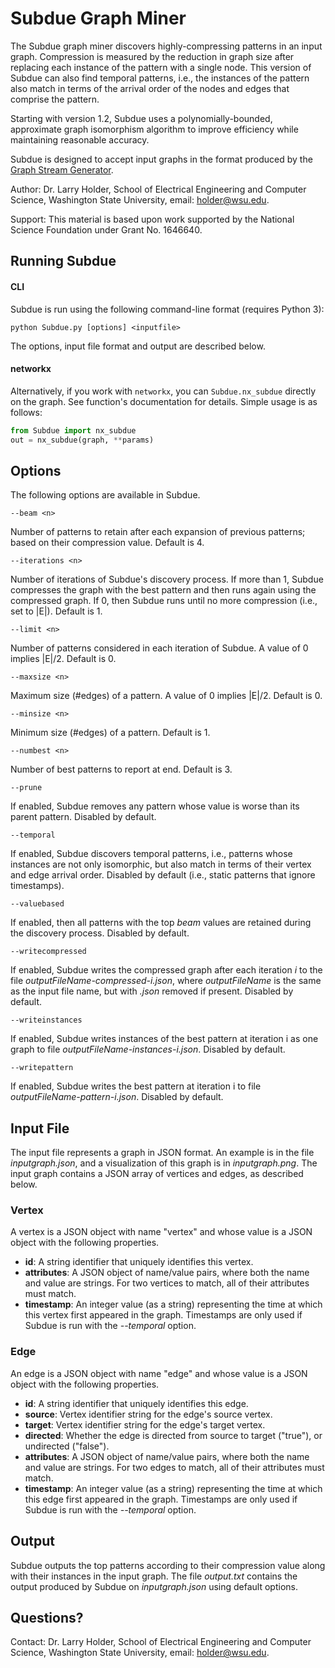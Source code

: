 # Subdue Graph Miner

The Subdue graph miner discovers highly-compressing patterns in an input graph.  Compression is measured by the reduction in graph size after replacing each instance of the pattern with a single node. This version of Subdue can also find temporal patterns, i.e., the instances of the pattern also match in terms of the arrival order of the nodes and edges that comprise the pattern.

Starting with version 1.2, Subdue uses a polynomially-bounded, approximate graph isomorphism algorithm to improve efficiency while maintaining reasonable accuracy.

Subdue is designed to accept input graphs in the format produced by the [Graph Stream Generator](https://github.com/holderlb/graph-stream-generator).

Author: Dr. Larry Holder, School of Electrical Engineering and Computer Science, Washington State University, email: holder@wsu.edu.

Support: This material is based upon work supported by the National Science Foundation under Grant No. 1646640.

## Running Subdue

#### CLI
Subdue is run using the following command-line format (requires Python 3):

`python Subdue.py [options] <inputfile>`

The options, input file format and output are described below.

#### networkx
Alternatively, if you work with `networkx`, you can `Subdue.nx_subdue` directly on the graph. See function's
documentation for details. Simple usage is as follows:
```python
from Subdue import nx_subdue
out = nx_subdue(graph, **params)
```

## Options

The following options are available in Subdue.

`--beam <n>`

Number of patterns to retain after each expansion of previous patterns; based on their compression value. Default is 4.

`--iterations <n>`

Number of iterations of Subdue's discovery process. If more than 1, Subdue compresses the graph with the best pattern and then runs again using the compressed graph. If 0, then Subdue runs until no more compression (i.e., set to |E|). Default is 1.

`--limit <n>`

Number of patterns considered in each iteration of Subdue. A value of 0 implies |E|/2. Default is 0.

`--maxsize <n>`

Maximum size (#edges) of a pattern. A value of 0 implies |E|/2. Default is 0.

`--minsize <n>`

Minimum size (#edges) of a pattern. Default is 1.

`--numbest <n>`

Number of best patterns to report at end. Default is 3.

`--prune`

If enabled, Subdue removes any pattern whose value is worse than its parent pattern. Disabled by default.

`--temporal`

If enabled, Subdue discovers temporal patterns, i.e., patterns whose instances are not only isomorphic, but also match in terms of their vertex and edge arrival order. Disabled by default (i.e., static patterns that ignore timestamps).

`--valuebased`

If enabled, then all patterns with the top *beam* values are retained during the discovery process. Disabled by default.

`--writecompressed`

If enabled, Subdue writes the compressed graph after each iteration *i* to the file *outputFileName-compressed-i.json*, where *outputFileName* is the same as the input file name, but with *.json* removed if present. Disabled by default.

`--writeinstances`

If enabled, Subdue writes instances of the best pattern at iteration i as one graph to file *outputFileName-instances-i.json*. Disabled by default.

`--writepattern`

If enabled, Subdue writes the best pattern at iteration i to file *outputFileName-pattern-i.json*. Disabled by default.

## Input File

The input file represents a graph in JSON format. An example is in the file
*inputgraph.json*, and a visualization of this graph is in *inputgraph.png*.
The input graph contains a JSON array of vertices and edges, as described below.

### Vertex

A vertex is a JSON object with name "vertex" and whose value is a JSON object with the following properties.

* **id**: A string identifier that uniquely identifies this vertex.
* **attributes**: A JSON object of name/value pairs, where both the name and value are strings. For two vertices to match, all of their attributes must match.
* **timestamp**: An integer value (as a string) representing the time at which this vertex first appeared in the graph. Timestamps are only used if Subdue is run with the *--temporal* option.

### Edge

An edge is a JSON object with name "edge" and whose value is a JSON
object with the following properties.

* **id**: A string identifier that uniquely identifies this edge.
* **source**: Vertex identifier string for the edge's source vertex.
* **target**: Vertex identifier string for the edge's target vertex.
* **directed**: Whether the edge is directed from source to target ("true"), or undirected ("false").
* **attributes**: A JSON object of name/value pairs, where both the name and value are strings. For two edges to match, all of their attributes must match.
* **timestamp**: An integer value (as a string) representing the time at which this edge first appeared in the graph. Timestamps are only used if Subdue is run with the *--temporal* option.

## Output

Subdue outputs the top patterns according to their compression value along with their instances in the input graph. The file *output.txt* contains the output produced by Subdue on *inputgraph.json* using default options.

## Questions?

Contact: Dr. Larry Holder, School of Electrical Engineering and Computer Science, Washington State University, email: holder@wsu.edu.

